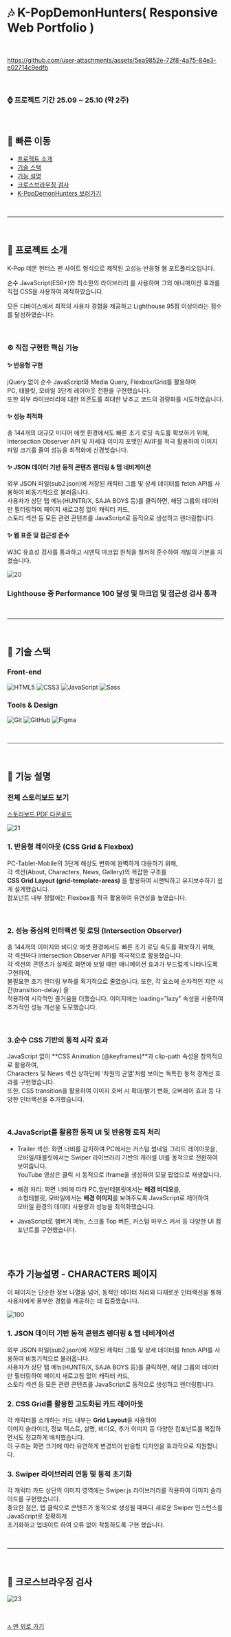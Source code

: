 # 🎶 K-PopDemonHunters( Responsive Web Portfolio )

<br>

https://github.com/user-attachments/assets/5ea9852e-72f8-4a75-84e3-e02714c9edfb

<br>

### ⌚ 프로젝트 기간   25.09 ~ 25.10 (약 2주) 

<br>

## 🧭 빠른 이동

- [프로젝트 소개](#프로젝트-소개)
- [기술 스택](#기술-스택)
- [기능 설명](#기능-설명)
- [크로스브라우징 검사](#크로스브라우징-검사)
- [K-PopDemonHunters 보러가기 ](https://rlaskarb20.mycafe24.com/media/)

<br>
<hr>
<br>

<a name = "프로젝트-소개"></a>
## 📌 프로젝트 소개

K-Pop 데몬 헌터스 팬 사이트 형식으로 제작된 고성능 반응형 웹 포트폴리오입니다.

순수 JavaScript(ES6+)와  최소한의 라이브러리 를 사용하며 그외 애니매이션 효과를 직접 CSS을 사용하여 제작하였습니다. 

모든 디바이스에서 최적의 사용자 경험을 제공하고 Lighthouse 95점 이상이라는 점수를 달성하였습니다.

<br/>

### ⚙️ 직접 구현한 핵심 기능 

#### ✨ 반응형 구현
jQuery 없이 순수 JavaScript와 Media Query, Flexbox/Grid를 활용하여 <br> 
PC, 태블릿, 모바일 3단계 레이아웃 전환을 구현했습니다. <br>
또한 외부 라이브러리에 대한 의존도를 최대한 낮추고 코드의 경량화를 시도하였습니다. <br>

#### ✨ 성능 최적화
총 144개의 대규모 미디어 에셋 환경에서도 빠른 초기 로딩 속도를 확보하기 위해, <br> 
Intersection Observer API 및 차세대 이미지 포맷인 AVIF를 적극 활용하여 이미지 파일 크기를 줄여 성능을 최적화에 신경썻습니다. <br>
  
#### ✨ JSON 데이터 기반 동적 콘텐츠 렌더링 & 탭 네비게이션
외부 JSON 파일(sub2.json)에 저장된 캐릭터 그룹 및 상세 데이터를 fetch API를 사용하여 비동기적으로 불러옵니다. <br>
사용자가 상단 탭 메뉴(HUNTR/X, SAJA BOYS 등)를 클릭하면, 해당 그룹의 데이터만 필터링하여 페이지 새로고침 없이 캐릭터 카드,<br>
스토리 섹션 등 모든 관련 콘텐츠를 JavaScript로 동적으로 생성하고 렌더링합니다.<br>
  
#### ✨ 웹 표준 및 접근성 준수
W3C 유효성 검사를 통과하고 시맨틱 마크업 원칙을 철저히 준수하여 개발의 기본을 지켰습니다.

![20](https://github.com/user-attachments/assets/ef7e89a9-ee4d-4a56-b0e6-8d91ab4376b9)

### Lighthouse 중 Performance 100 달성 및 마크업 및 접근성 검사 통과

<br>
<hr>
<br>


<a name = "기술-스택"></a>
## 📌 기술 스택
### Front-end
![HTML5](https://img.shields.io/badge/HTML5-E34F26?style=for-the-badge&logo=html5&logoColor=white)
![CSS3](https://img.shields.io/badge/CSS3-1572B6?style=for-the-badge&logo=css3&logoColor=white)
![JavaScript](https://img.shields.io/badge/JavaScript-F7DF1E?style=for-the-badge&logo=javascript&logoColor=black)
![Sass](https://img.shields.io/badge/Sass-CC6699?style=for-the-badge&logo=sass&logoColor=white)

### Tools & Design
![Git](https://img.shields.io/badge/Git-F05032?style=for-the-badge&logo=git&logoColor=white)
![GitHub](https://img.shields.io/badge/GitHub-181717?style=for-the-badge&logo=github&logoColor=white)
![Figma](https://img.shields.io/badge/Figma-333333?style=for-the-badge&logo=figma&logoColor=white)


<br>
<hr>
<br>


<a name = "기능-설명"></a>
## 📌 기능 설명

### 전체 스토리보드 보기 <br>
[스토리보드 PDF 다운로드](https://github.com/user-attachments/files/23164465/storyboard.pdf)






![21](https://github.com/user-attachments/assets/79b50ffd-62a6-4fce-b034-64d172bfdbf7)

### 1. 반응형 레이아웃 (CSS Grid & Flexbox)
PC-Tablet-Mobile의 3단계 해상도 변화에 완벽하게 대응하기 위해, <br>
각 섹션(About, Characters, News, Gallery)의 복잡한 구조를 <br>
**CSS Grid Layout (grid-template-areas)** 을 활용하여 시맨틱하고 유지보수하기 쉽게 설계했습니다. <br>
컴포넌트 내부 정렬에는 Flexbox를 적극 활용하여 유연성을 높였습니다. <br>

<br>

### 2. 성능 중심의 인터랙션 및 로딩 (Intersection Observer)
총 144개의 이미지와 비디오 에셋 환경에서도 빠른 초기 로딩 속도를 확보하기 위해,  <br>
각 섹션마다 Intersection Observer API를 적극적으로 활용했습니다. <br>
각 섹션의 콘텐츠가 실제로 화면에 보일 때만 애니메이션 효과가 부드럽게 나타나도록 구현하여, <br>
불필요한 초기 렌더링 부하를 획기적으로 줄였습니다. 또한, 각 요소에 순차적인 지연 시간(transition-delay) 을 <br>
적용하여 시각적인 즐거움을 더했습니다. 이미지에는 loading="lazy" 속성을 사용하여 추가적인 성능 개선을 도모했습니다. <br>

<br>

### 3.순수 CSS 기반의 동적 시각 효과
JavaScript 없이 **CSS Animation (@keyframes)**과 clip-path 속성을 창의적으로 활용하여,  <br>
Characters 및 News 섹션 상하단에 '차원의 균열'처럼 보이는 독특한 동적 경계선 효과를 구현했습니다.  <br>
또한, CSS transition을 활용하여 이미지 호버 시 확대/밝기 변화, 오버레이 효과 등 다양한 인터랙션을 추가했습니다. <br>

<br>
  
### 4.JavaScript를 활용한 동적 UI 및 반응형 로직 처리
- Trailer 섹션: 화면 너비를 감지하여 PC에서는 커스텀 썸네일 그리드 레이아웃을, <br>
모바일/태블릿에서는 Swiper 라이브러리 기반의 캐러셀 UI를 동적으로 전환하여 보여줍니다. <br>
YouTube 영상은 클릭 시 동적으로 iframe을 생성하여 모달 팝업으로 재생합니다. <br>

- 배경 처리: 화면 너비에 따라 PC,일반테블릿에서는 **배경 비디오**를, <br>
  소형테블릿, 모바일에서는 **배경 이미지**를 보여주도록 JavaScript로 제어하여 <br> 
  모바일 환경의 데이터 사용량과 성능을 최적화했습니다. <br>
  
- JavaScript로 햄버거 메뉴, 스크롤 Top 버튼, 커스텀 마우스 커서 등 다양한 UI 컴포넌트를 구현했습니다.
  
<br>




<br> 

## 추가 기능설명 - CHARACTERS 페이지
이 페이지는 단순한 정보 나열을 넘어, 동적인 데이터 처리와 다채로운 인터랙션을 통해 사용자에게 풍부한 경험을 제공하는 데 집중했습니다. <br>


![100](https://github.com/user-attachments/assets/400a491e-f7d3-4176-b0ed-87dfbe9e336d)


### 1. JSON 데이터 기반 동적 콘텐츠 렌더링 & 탭 네비게이션
외부 JSON 파일(sub2.json)에 저장된 캐릭터 그룹 및 상세 데이터를 fetch API를 사용하여 비동기적으로 불러옵니다. <br>
사용자가 상단 탭 메뉴(HUNTR/X, SAJA BOYS 등)를 클릭하면, 해당 그룹의 데이터만 필터링하여 페이지 새로고침 없이 캐릭터 카드, <br>
스토리 섹션 등 모든 관련 콘텐츠를 JavaScript로 동적으로 생성하고 렌더링합니다. <br>

### 2. CSS Grid를 활용한 고도화된 카드 레이아웃
각 캐릭터를 소개하는 카드 내부는 **Grid Layout**을 사용하여  <br>
이미지 슬라이더, 정보 텍스트, 설명, 비디오, 추가 이미지 등 다양한 컴포넌트를 복잡하면서도 정교하게 배치했습니다. <br>
이 구조는 화면 크기에 따라 유연하게 변경되어 반응형 디자인을 효과적으로 지원합니다. <br>

### 3. Swiper 라이브러리 연동 및 동적 초기화
각 캐릭터 카드 상단의 이미지 영역에는 Swiper.js 라이브러리를 적용하여 이미지 슬라이드를 구현했습니다. <br>
중요한 점은, 탭 클릭으로 콘텐츠가 동적으로 생성될 때마다 새로운 Swiper 인스턴스를 JavaScript로 정확하게 <br>
초기화하고 업데이트 하여 오류 없이 작동하도록 구현 했습니다. 



<br>
<hr>
<br>


<a name = "크로스브라우징-검사"></a>
## 📌 크로스브라우징 검사
![23](https://github.com/user-attachments/assets/aa6c0e99-d379-4536-a58e-16f0febfd0de)


<br>

[🔝 맨 위로 가기](#top)

<br>
<br>
